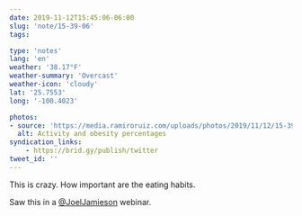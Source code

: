```yaml
---
date: 2019-11-12T15:45:06-06:00
slug: 'note/15-39-06'
tags:

type: 'notes'
lang: 'en'
weather: '38.17°F'
weather-summary: 'Overcast'
weather-icon: 'cloudy'
lat: '25.7553'
long: '-100.4023'

photos:
- source: 'https://media.ramiroruiz.com/uploads/photos/2019/11/12/15-39-06/activity-and-obesity-percentages.jpeg'
  alt: Activity and obesity percentages
syndication_links:
    - https://brid.gy/publish/twitter
tweet_id: ''
---
```

This is crazy. How important are the eating habits. 

Saw this in a <a href="https://twitter.com/@JoelJamieson">@JoelJamieson</a> webinar.